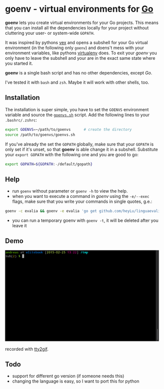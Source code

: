 # goenv - virtual environments for [Go](https://golang.org/)

**goenv** lets you create virtual environments for your Go projects. This means that you can install all the dependencies locally for your project without cluttering your user- or system-wide `GOPATH`.

It was inspired by pythons [vex](https://pypi.python.org/pypi/vex) and opens a subshell for your Go virtual environment (in the following only `goenv`) and doens't mess with your environment variables, like pythons [virtualenv](https://github.com/pypa/virtualenv) does. To exit your *goenv* you only have to leave the subshell and your are in the exact same state where you started it.

**goenv** is a single bash script and has no other dependencies, except *Go*.

I've tested it with `bash` and `zsh`. Maybe it will work with other shells, too.

## Installation

The installation is super simple, you have to set the `GOENVS` environment variable and source the [`goenvs.sh`](goenvs.sh) script. Add the following lines to your `.bashrc/.zshrc`:

```sh
export GOENVS=~/path/to/goenvs      # create the directory
source /path/to/goenvs/goenvs.sh
```

If you've already the set the `GOPATH` globally, make sure that your `GOPATH` is only set if it's unset, so that **goenv** is able change it in a subshell. Substitute your `export GOPATH` with the following one and you are good to go:

```sh
export GOPATH=${GOPATH:-/default/gopath}
```

## Help

- run `goenv` without parameter or `goenv -h` to view the help.
- when you want to execute a command in *goenv* using the `-e/--exec` flags, make sure that you write your commands in single quotes, g.e.:

```sh
goenv -c evalia && goenv -e evalia 'go get github.com/heyLu/linguaevalia && linguaevalia'
```

- you can run a temporary goenv with `goenv -t`, it will be deleted after you leave it

## Demo

![goenv demo](demo.gif)

recorded with [tty2gif](http://z24.github.io/tty2gif/).

## Todo

- support for different go version (if someone needs this)
- changing the language is easy, so I want to port this for python
